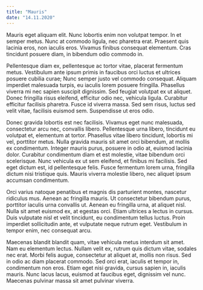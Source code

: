 ```yaml
---
title: "Mauris"
date: "14.11.2020"
---
```


Mauris eget aliquam elit. Nunc lobortis enim non volutpat tempor. In et semper metus. Nunc at commodo ligula, nec pharetra erat. Praesent quis lacinia eros, non iaculis eros. Vivamus finibus consequat elementum. Cras tincidunt posuere diam, in bibendum odio commodo in.

Pellentesque diam ex, pellentesque ac tortor vitae, placerat fermentum metus. Vestibulum ante ipsum primis in faucibus orci luctus et ultrices posuere cubilia curae; Nunc semper justo vel commodo consequat. Aliquam imperdiet malesuada turpis, eu iaculis lorem posuere fringilla. Phasellus viverra mi nec sapien suscipit dignissim. Sed feugiat volutpat ex ut aliquet. Donec fringilla risus eleifend, efficitur odio nec, vehicula ligula. Curabitur efficitur facilisis pharetra. Fusce id viverra massa. Sed sem risus, luctus sed velit vitae, facilisis euismod sem. Suspendisse ut eros odio.

Donec gravida lobortis est nec facilisis. Vivamus eget nunc malesuada, consectetur arcu nec, convallis libero. Pellentesque urna libero, tincidunt eu volutpat et, elementum at tortor. Phasellus vitae libero tincidunt, lobortis mi vel, porttitor metus. Nulla gravida mauris sit amet orci bibendum, at mollis ex condimentum. Integer mauris purus, posuere in odio at, euismod lacinia dolor. Curabitur condimentum diam et est molestie, vitae bibendum orci scelerisque. Nunc vehicula ex ut sem eleifend, et finibus mi facilisis. Sed eget dictum est, id pellentesque felis. Fusce fermentum lorem urna, fringilla dictum nisi tristique quis. Mauris viverra molestie libero, nec aliquet ipsum accumsan condimentum.

Orci varius natoque penatibus et magnis dis parturient montes, nascetur ridiculus mus. Aenean ac fringilla mauris. Ut consectetur bibendum purus, porttitor iaculis urna convallis ut. Aenean eu fringilla urna, at aliquet nisl. Nulla sit amet euismod ex, at egestas orci. Etiam ultrices a lectus in cursus. Duis vulputate nisl et velit tincidunt, eu condimentum tellus luctus. Proin imperdiet sollicitudin ante, et vulputate neque rutrum eget. Vestibulum in tempor enim, nec consequat arcu.

Maecenas blandit blandit quam, vitae vehicula metus interdum sit amet. Nam eu elementum lectus. Nullam velit ex, rutrum quis dictum vitae, sodales nec erat. Morbi felis augue, consectetur at aliquet at, mollis non risus. Sed in odio ac diam placerat commodo. Sed orci erat, iaculis et tempor in, condimentum non eros. Etiam eget nisi gravida, cursus sapien in, iaculis mauris. Nunc lacus lacus, euismod at faucibus eget, dignissim vel nunc. Maecenas pulvinar massa sit amet pulvinar viverra. 